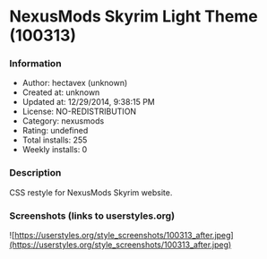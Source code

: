 # NexusMods Skyrim Light Theme (100313)

### Information
- Author: hectavex (unknown)
- Created at: unknown
- Updated at: 12/29/2014, 9:38:15 PM
- License: NO-REDISTRIBUTION
- Category: nexusmods
- Rating: undefined
- Total installs: 255
- Weekly installs: 0


### Description
CSS restyle for NexusMods Skyrim website.


### Screenshots (links to userstyles.org)
![https://userstyles.org/style_screenshots/100313_after.jpeg](https://userstyles.org/style_screenshots/100313_after.jpeg)


